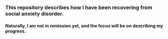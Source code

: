 ### This repository describes how I have been recovering from social anxiety disorder.

#### Naturally, I am not in remission yet, and the focus will be on describing my progress.